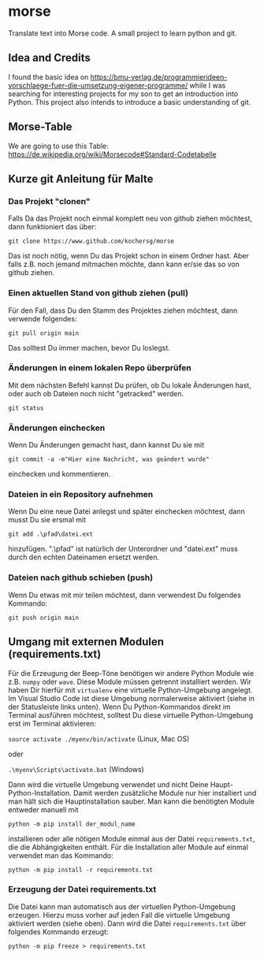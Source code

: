 # morse
Translate text into Morse code. A small project to learn python and git.

## Idea and Credits
I found the basic idea on https://bmu-verlag.de/programmierideen-vorschlaege-fuer-die-umsetzung-eigener-programme/ while I was searching for interesting projects for my son to get an introduction into Python. This project also intends to introduce a basic understanding of git.

## Morse-Table
We are going to use this Table: https://de.wikipedia.org/wiki/Morsecode#Standard-Codetabelle

## Kurze git Anleitung für Malte
### Das Projekt "clonen"
Falls Da das Projekt noch einmal komplett neu von github ziehen möchtest, dann funktioniert das über:

`git clone https://www.github.com/kochersg/morse`

Das ist noch nötig, wenn Du das Projekt schon in einem Ordner hast. Aber falls z.B. noch jemand mitmachen möchte, dann kann er/sie das so von github ziehen.

### Einen aktuellen Stand von github ziehen (pull)
Für den Fall, dass Du den Stamm des Projektes ziehen möchtest, dann verwende folgendes:

`git pull origin main`

Das solltest Du immer machen, bevor Du loslegst.

### Änderungen in einem lokalen Repo überprüfen
Mit dem nächsten Befehl kannst Du prüfen, ob Du lokale Änderungen hast, oder auch ob Dateien noch nicht "getracked" werden.

`git status`

### Änderungen einchecken
Wenn Du Änderungen gemacht hast, dann kannst Du sie mit

`git commit -a -m"Hier eine Nachricht, was geändert wurde"`

einchecken und kommentieren.

### Dateien in ein Repository aufnehmen
Wenn Du eine neue Datei anlegst und später einchecken möchtest, dann musst Du sie ersmal mit 

`git add .\pfad\datei.ext`

hinzufügen. ".\pfad" ist natürlich der Unterordner und "datei.ext" muss durch den echten Dateinamen ersetzt werden.

### Dateien nach github schieben (push)
Wenn Du etwas mit mir teilen möchtest, dann verwendest Du folgendes Kommando:

`git push origin main`

## Umgang mit externen Modulen (requirements.txt)
Für die Erzeugung der Beep-Töne benötigen wir andere Python Module wie z.B. `numpy` oder `wave`. Diese Module müssen getrennt 
installiert werden. Wir haben Dir hierfür mit `virtualenv` eine virtuelle Python-Umgebung angelegt. Im Visual Studio Code 
ist diese Umgebung normalerweise aktiviert (siehe in der Statusleiste links unten). Wenn Du Python-Kommandos direkt im 
Terminal ausführen möchtest, solltest Du diese virtuelle Python-Umgebung erst im Terminal aktivieren:

`source activate ./myenv/bin/activate` (Linux, Mac OS)

oder 

`.\myenv\Scripts\activate.bat` (Windows)

Dann wird die virtuelle Umgebung verwendet und nicht Deine Haupt-Python-Installation. Damit werden zusätzliche Module nur 
hier installiert und man hält sich die Hauptinstallation sauber. Man kann die benötigten Module entweder manuell mit 

`python -m pip install der_modul_name`

installieren oder alle nötigen Module einmal aus der Datei `requirements.txt`, die die Abhängigkeiten enthält. Für die Installation 
aller Module auf einmal verwendet man das Kommando:

`python -m pip install -r requirements.txt`

### Erzeugung der Datei requirements.txt
Die Datei kann man automatisch aus der virtuellen Python-Umgebung erzeugen. Hierzu muss vorher auf jeden Fall die virtuelle Umgebung 
aktiviert werden (siehe oben). Dann wird die Datei `requirements.txt` über folgendes Kommando erzeugt:

`python -m pip freeze > requirements.txt`




